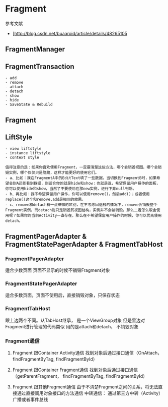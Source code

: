 # Fragment

参考文献
- [http://blog.csdn.net/buaaroid/article/details/48265105

## FragmentManager 

## FragmentTransaction
    - add
    - remove
    - attach
    - detach
    - show
    - hide
    - SaveState & Rebuild

## Fragment

## LiftStyle

    - view liftstyle
    - instance liftstyle
    - context style

    值得注意的是：如果你喜欢使用Fragment，一定要清楚这些方法，哪个会销毁视图，哪个会销毁实例，哪个仅仅只是隐藏，这样才能更好的使用它们。
    - a、比如：我在FragmentA中的EditText填了一些数据，当切换到FragmentB时，如果希望会到A还能看到数据，则适合你的就是hide和show；也就是说，希望保留用户操作的面板，你可以使用hide和show，当然了不要使劲在那new实例，进行下非null判断。
    - b、再比如：我不希望保留用户操作，你可以使用remove()，然后add()；或者使用replace()这个和remove,add是相同的效果。
    - c、remove和detach有一点细微的区别，在不考虑回退栈的情况下，remove会销毁整个Fragment实例，而detach则只是销毁其视图结构，实例并不会被销毁。那么二者怎么取舍使用呢？如果你的当前Activity一直存在，那么在不希望保留用户操作的时候，你可以优先使用detach。


## FragmentPagerAdapter & FragmentStatePagerAdapter & FragmentTabHost

### FragmentPagerAdapter
适合少数页面 
页面不显示的时候不销毁Fragment对象

### FragmentStatePagerAdapter
适合多数页面，页面不使用后，直接销毁对象，只保存状态

### FragmentTabHost
跟上边两个不同。从TabHost继承， 是一个ViewGroup对象
但是里边对Fragment进行管理的代码类似
用的是attach和detach， 不销毁对象


### Fragment通信
1. Fragment 跟Container Activity通信
    找到对象后通过接口通信（OnAttach， findFragmentByTag, findFragmentById）

2. Fragment 跟Container Fragment通信
    找到对象后通过接口通信（getParentFragment， findFragmentByTag, findFragmentById）

3. Fragment 跟其他Fragment通信
    由于不清楚Fragment之间的关系，将无法直接通过直接调用对象接口的方法通信
    中转通信： 通过第三方中转（Activity）
    广播或者事件总线

